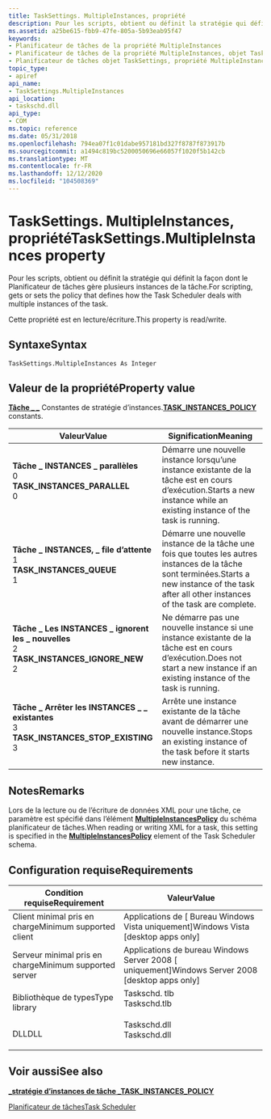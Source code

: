 ```yaml
---
title: TaskSettings. MultipleInstances, propriété
description: Pour les scripts, obtient ou définit la stratégie qui définit la façon dont le Planificateur de tâches gère plusieurs instances de la tâche.
ms.assetid: a25be615-fbb9-47fe-805a-5b93eab95f47
keywords:
- Planificateur de tâches de la propriété MultipleInstances
- Planificateur de tâches de la propriété MultipleInstances, objet TaskSettings
- Planificateur de tâches objet TaskSettings, propriété MultipleInstances
topic_type:
- apiref
api_name:
- TaskSettings.MultipleInstances
api_location:
- taskschd.dll
api_type:
- COM
ms.topic: reference
ms.date: 05/31/2018
ms.openlocfilehash: 794ea07f1c01dabe957181bd327f8787f873917b
ms.sourcegitcommit: a1494c819bc5200050696e66057f1020f5b142cb
ms.translationtype: MT
ms.contentlocale: fr-FR
ms.lasthandoff: 12/12/2020
ms.locfileid: "104508369"
---
```

# <a name="tasksettingsmultipleinstances-property"></a><span data-ttu-id="30d35-106">TaskSettings. MultipleInstances, propriété</span><span class="sxs-lookup"><span data-stu-id="30d35-106">TaskSettings.MultipleInstances property</span></span>

<span data-ttu-id="30d35-107">Pour les scripts, obtient ou définit la stratégie qui définit la façon dont le Planificateur de tâches gère plusieurs instances de la tâche.</span><span class="sxs-lookup"><span data-stu-id="30d35-107">For scripting, gets or sets the policy that defines how the Task Scheduler deals with multiple instances of the task.</span></span>

<span data-ttu-id="30d35-108">Cette propriété est en lecture/écriture.</span><span class="sxs-lookup"><span data-stu-id="30d35-108">This property is read/write.</span></span>

## <a name="syntax"></a><span data-ttu-id="30d35-109">Syntaxe</span><span class="sxs-lookup"><span data-stu-id="30d35-109">Syntax</span></span>


```VB
TaskSettings.MultipleInstances As Integer
```



## <a name="property-value"></a><span data-ttu-id="30d35-110">Valeur de la propriété</span><span class="sxs-lookup"><span data-stu-id="30d35-110">Property value</span></span>

<span data-ttu-id="30d35-111">[**Tâche \_ \_**](/windows/desktop/api/taskschd/ne-taskschd-task_instances_policy) Constantes de stratégie d’instances.</span><span class="sxs-lookup"><span data-stu-id="30d35-111">[**TASK\_INSTANCES\_POLICY**](/windows/desktop/api/taskschd/ne-taskschd-task_instances_policy) constants.</span></span>



| <span data-ttu-id="30d35-112">Valeur</span><span class="sxs-lookup"><span data-stu-id="30d35-112">Value</span></span>                                                                                                                                                                                                                                                               | <span data-ttu-id="30d35-113">Signification</span><span class="sxs-lookup"><span data-stu-id="30d35-113">Meaning</span></span>                                                                                          |
|---------------------------------------------------------------------------------------------------------------------------------------------------------------------------------------------------------------------------------------------------------------------|--------------------------------------------------------------------------------------------------|
| <span id="TASK_INSTANCES_PARALLEL"></span><span id="task_instances_parallel"></span><dl> <span data-ttu-id="30d35-114"><dt>**Tâche \_ INSTANCES \_ parallèles**</dt> <dt>0</dt></span><span class="sxs-lookup"><span data-stu-id="30d35-114"><dt>**TASK\_INSTANCES\_PARALLEL**</dt> <dt>0</dt></span></span> </dl>                 | <span data-ttu-id="30d35-115">Démarre une nouvelle instance lorsqu’une instance existante de la tâche est en cours d’exécution.</span><span class="sxs-lookup"><span data-stu-id="30d35-115">Starts a new instance while an existing instance of the task is running.</span></span><br/>              |
| <span id="TASK_INSTANCES_QUEUE"></span><span id="task_instances_queue"></span><dl> <span data-ttu-id="30d35-116"><dt>**Tâche \_ INSTANCES, \_ file d’attente**</dt> <dt>1</dt></span><span class="sxs-lookup"><span data-stu-id="30d35-116"><dt>**TASK\_INSTANCES\_QUEUE**</dt> <dt>1</dt></span></span> </dl>                          | <span data-ttu-id="30d35-117">Démarre une nouvelle instance de la tâche une fois que toutes les autres instances de la tâche sont terminées.</span><span class="sxs-lookup"><span data-stu-id="30d35-117">Starts a new instance of the task after all other instances of the task are complete.</span></span><br/> |
| <span id="TASK_INSTANCES_IGNORE_NEW"></span><span id="task_instances_ignore_new"></span><dl> <span data-ttu-id="30d35-118"><dt>**Tâche \_ Les INSTANCES \_ ignorent les \_ nouvelles**</dt> <dt>2</dt></span><span class="sxs-lookup"><span data-stu-id="30d35-118"><dt>**TASK\_INSTANCES\_IGNORE\_NEW**</dt> <dt>2</dt></span></span> </dl>          | <span data-ttu-id="30d35-119">Ne démarre pas une nouvelle instance si une instance existante de la tâche est en cours d’exécution.</span><span class="sxs-lookup"><span data-stu-id="30d35-119">Does not start a new instance if an existing instance of the task is running.</span></span><br/>         |
| <span id="TASK_INSTANCES_STOP_EXISTING"></span><span id="task_instances_stop_existing"></span><dl> <span data-ttu-id="30d35-120"><dt>**Tâche \_ Arrêter les INSTANCES \_ \_ existantes**</dt> <dt>3</dt></span><span class="sxs-lookup"><span data-stu-id="30d35-120"><dt>**TASK\_INSTANCES\_STOP\_EXISTING**</dt> <dt>3</dt></span></span> </dl> | <span data-ttu-id="30d35-121">Arrête une instance existante de la tâche avant de démarrer une nouvelle instance.</span><span class="sxs-lookup"><span data-stu-id="30d35-121">Stops an existing instance of the task before it starts new instance.</span></span><br/>                 |



 

## <a name="remarks"></a><span data-ttu-id="30d35-122">Notes</span><span class="sxs-lookup"><span data-stu-id="30d35-122">Remarks</span></span>

<span data-ttu-id="30d35-123">Lors de la lecture ou de l’écriture de données XML pour une tâche, ce paramètre est spécifié dans l’élément [**MultipleInstancesPolicy**](taskschedulerschema-multipleinstancespolicy-settingstype-element.md) du schéma planificateur de tâches.</span><span class="sxs-lookup"><span data-stu-id="30d35-123">When reading or writing XML for a task, this setting is specified in the [**MultipleInstancesPolicy**](taskschedulerschema-multipleinstancespolicy-settingstype-element.md) element of the Task Scheduler schema.</span></span>

## <a name="requirements"></a><span data-ttu-id="30d35-124">Configuration requise</span><span class="sxs-lookup"><span data-stu-id="30d35-124">Requirements</span></span>



| <span data-ttu-id="30d35-125">Condition requise</span><span class="sxs-lookup"><span data-stu-id="30d35-125">Requirement</span></span> | <span data-ttu-id="30d35-126">Valeur</span><span class="sxs-lookup"><span data-stu-id="30d35-126">Value</span></span> |
|-------------------------------------|-----------------------------------------------------------------------------------------|
| <span data-ttu-id="30d35-127">Client minimal pris en charge</span><span class="sxs-lookup"><span data-stu-id="30d35-127">Minimum supported client</span></span><br/> | <span data-ttu-id="30d35-128">Applications de \[ Bureau Windows Vista uniquement\]</span><span class="sxs-lookup"><span data-stu-id="30d35-128">Windows Vista \[desktop apps only\]</span></span><br/>                                          |
| <span data-ttu-id="30d35-129">Serveur minimal pris en charge</span><span class="sxs-lookup"><span data-stu-id="30d35-129">Minimum supported server</span></span><br/> | <span data-ttu-id="30d35-130">Applications de bureau Windows Server 2008 \[ uniquement\]</span><span class="sxs-lookup"><span data-stu-id="30d35-130">Windows Server 2008 \[desktop apps only\]</span></span><br/>                                    |
| <span data-ttu-id="30d35-131">Bibliothèque de types</span><span class="sxs-lookup"><span data-stu-id="30d35-131">Type library</span></span><br/>             | <dl> <span data-ttu-id="30d35-132"><dt>Taskschd. tlb</dt></span><span class="sxs-lookup"><span data-stu-id="30d35-132"><dt>Taskschd.tlb</dt></span></span> </dl> |
| <span data-ttu-id="30d35-133">DLL</span><span class="sxs-lookup"><span data-stu-id="30d35-133">DLL</span></span><br/>                      | <dl> <span data-ttu-id="30d35-134"><dt>Taskschd.dll</dt></span><span class="sxs-lookup"><span data-stu-id="30d35-134"><dt>Taskschd.dll</dt></span></span> </dl> |



## <a name="see-also"></a><span data-ttu-id="30d35-135">Voir aussi</span><span class="sxs-lookup"><span data-stu-id="30d35-135">See also</span></span>

<dl> <dt>

[<span data-ttu-id="30d35-136">**\_stratégie d’instances de tâche \_**</span><span class="sxs-lookup"><span data-stu-id="30d35-136">**TASK\_INSTANCES\_POLICY**</span></span>](/windows/desktop/api/taskschd/ne-taskschd-task_instances_policy)
</dt> <dt>

[<span data-ttu-id="30d35-137">Planificateur de tâches</span><span class="sxs-lookup"><span data-stu-id="30d35-137">Task Scheduler</span></span>](task-scheduler-start-page.md)
</dt> </dl>

 

 





